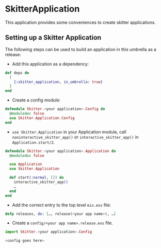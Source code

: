 # SkitterApplication

This application provides some conveniences to create skitter applications.

## Setting up a Skitter Application

The following steps can be used to build an application in this umbrella as a
release:

- Add this application as a dependency:

```elixir
def deps do
  [
    {:skitter_application, in_umbrella: true}
  ]
end
```

- Create a config module:

```elixir
defmodule Skitter.<your application>.Config do
  @moduledoc false
  use Skitter.Application.Config
end
```

- `use Skitter.Application` in your Application module, call
  `noninteractive_skitter_app()` or `interactive_skitter_app()` in
  `Application.start/2`.

```elixir
defmodule Skitter.<your application>.Application do
  @moduledoc false

  use Application
  use Skitter.Application

  def start(:normal, []) do
    interactive_skitter_app()
    …
  end
end
```

- Add the correct entry to the top level `mix.exs` file:

```elixir
defp releases, do: […, release(<your app name>), …]
```

- Create a `config/<your app name>.release.exs` file.

```elixir
import Skitter.<your application>.Config

<config goes here>
```
